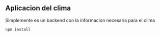 ## Aplicacion del clima

Simplemente es un backend con la informacion necesaria para el clima

```
npm install
```
